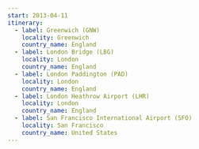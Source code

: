 ```yaml
---
start: 2013-04-11
itinerary:
  - label: Greenwich (GNW)
    locality: Greenwich
    country_name: England
  - label: London Bridge (LBG)
    locality: London
    country_name: England
  - label: London Paddington (PAD)
    locality: London
    country_name: England
  - label: London Heathrow Airport (LHR)
    locality: London
    country_name: England
  - label: San Francisco International Airport (SFO)
    locality: San Francisco
    country_name: United States
---
```

